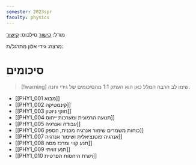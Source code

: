 ```yaml
---
semester: 2023spr
faculty: physics
---
```

מודל: [קישור](https://moodle2223.technion.ac.il/course/view.php?id=2775)
סילבוס: [קישור](https://moodle2223.technion.ac.il/pluginfile.php/448382/mod_resource/content/1/%D7%A4%D7%99%D7%A1%D7%99%D7%A7%D7%94%201-%20%D7%93%D7%A3%20%D7%9E%D7%99%D7%93%D7%A2%20%D7%95%D7%A1%D7%99%D7%9C%D7%91%D7%95%D7%A1-%20%D7%90%D7%91%D7%99%D7%91%20%D7%AA%D7%A9%D7%A4%D7%92.pdf)

מרצה: גידי אלון
מתרגל/ת:


# סיכומים
>[!warning] שימו לב
>הרבה המלל כאן הוא העתק 1:1 מהסיכומים של גידי וחנה.


- [[PHY1_001 מבוא]]
- [[PHY1_002 קינמטיקה]]
- [[PHY1_003 חוקי ניוטון]]
- [[PHY1_004 תנועה הרמונית ומערכות ייחוס]]
- [[PHY1_005 עבודה ואנרגיה]]
- [[PHY1_006 כוחות משמרים שימור אנרגיה מכנית, הספק]]
- [[PHY1_007 אנרגיה פוטנציאלית ושימור אנרגיה]]
- [[PHY1_008 תנע קווי ומרכז מסה]]
- [[PHY1_009 תנע זוויתי]]
- [[PHY1_010 תורת היחסות הפרטית]]
